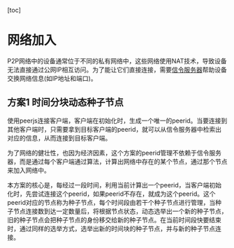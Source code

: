 [toc]

# 网络加入

P2P网络中的设备通常位于不同的私有网络中，这些网络使用NAT技术，导致设备无法直接通过公网IP相互访问。为了能让它们直接连接，需要[信令服务器](https://github.com/a-wing/webrtc-book-cn/blob/master/04_the-need-for-a-signaling-channel.md)帮助设备交换网络信息(如IP地址和端口)。

## 方案1 时间分块动态种子节点

使用peerjs连接客户端，客户端在初始化时，生成一个唯一的peerid。当要连接到其他客户端时，只需要拿到目标客户端的peerid，就可以从信令服务器中检索出对应的信息，从而连接到目标客户端。

为了网络的健壮性，也因为经济因素，这个方案的peerid管理不依赖于信令服务器，而是通过每个客户端通过算法，计算出网络中存在的某个节点，通过那个节点来加入网络中。

本方案的核心是，每经过一段时间，利用当前计算出一个peerid，当客户端初始化时，先尝试连接这个peerid，如果peerid不存在，就成为这个peerid。这个peerid对应的节点称为种子节点，每个时间段由若干个种子节点进行管理，当种子节点连接数到达一定数量后，将根据节点状态，动态选举出一个新的种子节点，旧的种子节点会把种子节点的身份移交给新的种子节点。在当前时间段快要结束时，通过同样的选举方式，选举出新的时间块的种子节点，并与新的种子节点连接。